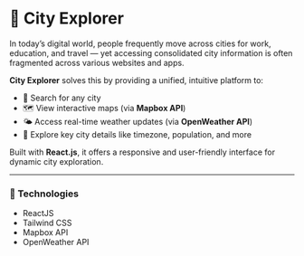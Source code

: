 # 🌆 City Explorer

In today’s digital world, people frequently move across cities for work, education, and travel — yet accessing consolidated city information is often fragmented across various websites and apps.

**City Explorer** solves this by providing a unified, intuitive platform to:

- 🔎 Search for any city
- 🗺️ View interactive maps (via **Mapbox API**)
- 🌤️ Access real-time weather updates (via **OpenWeather API**)
- 📍 Explore key city details like timezone, population, and more

Built with **React.js**, it offers a responsive and user-friendly interface for dynamic city exploration.

---

### 🚀 Technologies

- ReactJS
- Tailwind CSS
- Mapbox API
- OpenWeather API
